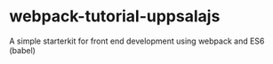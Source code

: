 # webpack-tutorial-uppsalajs
A simple starterkit for front end development using webpack and ES6 (babel)
